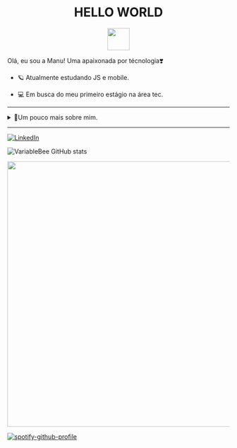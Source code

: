 
<!--título-->
<h1 align="center">HELLO WORLD</h1>
<p align="center">
  <img src="https://user-images.githubusercontent.com/74038190/216649417-9acc58df-9186-4132-ad43-819a57babb67.gif" width="50" height="auto" />
</p>




<!-- Presentation -->
<p>
  Olá, eu sou a Manu! Uma apaixonada por técnologia❣️

   - 🪐 Atualmente estudando JS e mobile.
  
   - 💻 Em busca do meu primeiro estágio na área tec.

</p>

---------------------------------------------------------------------------------------------------------------------------------------

<!-- Dropdown -->
<details>
  <summary>🐝Um pouco mais sobre mim.</summary>

  - 💬 Tenho 21 anos, sou vestibulanda de computação, e além de apaixonada por técnologia, me descobri uma verdadeira amante de línguas.
  - ☕ Amo livros, conteúdos de história e podcasts. E por favor, que seja acompanhado de um bom café!❤️

</details>

---------------------------------------------------------------------------------------------------------------------------------------



<!-- Links -->
[![LinkedIn](https://img.shields.io/badge/LinkedIn-0077B5?style=for-the-badge&logo=linkedin&logoColor=white)](https://www.linkedin.com/in/chemiscok/)

<!-- GithubStats -->
![VariableBee GitHub stats](https://github-readme-stats.vercel.app/api?username=manuchemiscok&show_icons=true&theme=dracula)


<!-- GIF -->

<p align="left">
  <img src="https://user-images.githubusercontent.com/74038190/212750155-3ceddfbd-19d3-40a3-87af-8d329c8323c4.gif" width="600" height="auto" />
</p>


[![spotify-github-profile](https://spotify-github-profile.kittinanx.com/api/view?uid=31hauvubsfoyibwj7iwzuzjfcsmy&cover_image=true&theme=natemoo-re&show_offline=false&background_color=121212&interchange=false&bar_color=53b14f&bar_color_cover=false)](https://github.com/kittinan/spotify-github-profile)
